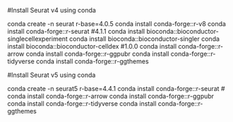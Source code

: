 #Install Seurat v4 using conda

conda create -n seurat r-base=4.0.5
conda install conda-forge::r-v8 
conda install conda-forge::r-seurat #4.1.1
conda install bioconda::bioconductor-singlecellexperiment
conda install bioconda::bioconductor-singler
conda install bioconda::bioconductor-celldex #1.0.0
conda install conda-forge::r-arrow
conda install conda-forge::r-ggpubr
conda install conda-forge::r-tidyverse
conda install conda-forge::r-ggthemes


#Install Seurat v5 using conda

conda create -n seurat5 r-base=4.4.1
conda install conda-forge::r-seurat #
conda install conda-forge::r-arrow
conda install conda-forge::r-ggpubr
conda install conda-forge::r-tidyverse
conda install conda-forge::r-ggthemes
